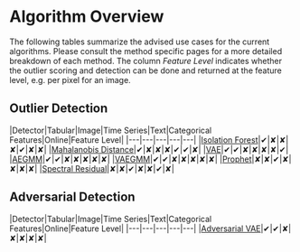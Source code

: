 # Algorithm Overview

The following tables summarize the advised use cases for the current algorithms. Please consult the method specific pages for a more detailed breakdown of each method. The column *Feature Level* indicates whether the outlier scoring and detection can be done and returned at the feature level, e.g. per pixel for an image.

## Outlier Detection

|Detector|Tabular|Image|Time Series|Text|Categorical Features|Online|Feature Level|
|---|---|---|---|---|
|[Isolation Forest](../methods/iforest.ipynb)|✔|✘|✘|✘|✔|✘|✘|
|[Mahalanobis Distance](../methods/mahalanobis.ipynb)|✔|✘|✘|✘|✔|✔|✘|
|[VAE](../methods/vae.ipynb)|✔|✔|✘|✘|✘|✘|✔|
|[AEGMM](../methods/aegmm.ipynb)|✔|✔|✘|✘|✘|✘|✘|
|[VAEGMM](../methods/vaegmm.ipynb)|✔|✔|✘|✘|✘|✘|✘|
|[Prophet](../methods/prophet.ipynb)|✘|✘|✔|✘|✘|✘|✘|
|[Spectral Residual](../methods/sr.ipynb)|✘|✘|✔|✘|✘|✔|✘|

## Adversarial Detection

|Detector|Tabular|Image|Time Series|Text|Categorical Features|Online|Feature Level|
|---|---|---|---|---|
|[Adversarial VAE](../methods/adversarialvae.ipynb)|✔|✔|✘|✘|✘|✘|✘|